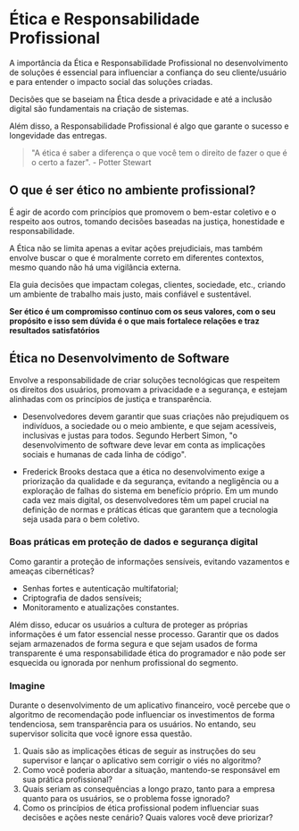 # Ética e Responsabilidade Profissional

A importância da Ética e Responsabilidade Profissional no desenvolvimento de
soluções é essencial para influenciar a confiança do seu cliente/usuário e
para entender o impacto social das soluções criadas.

Decisões que se baseiam na Ética desde a privacidade e até a inclusão digital
são fundamentais na criação de sistemas.

Além disso, a Responsabilidade Profissional é algo que garante o sucesso e
longevidade das entregas.

> "A ética é saber a diferença o que você tem o direito de fazer o que é o certo
a fazer". - Potter Stewart

## O que é ser ético no ambiente profissional?

É agir de acordo com princípios que promovem o bem-estar coletivo e o respeito
aos outros, tomando decisões baseadas na justiça, honestidade e responsabilidade.

A Ética não se limita apenas a evitar ações prejudiciais, mas também envolve
buscar o que é moralmente correto em diferentes contextos, mesmo quando não há
uma vigilância externa.

Ela guia decisões que impactam colegas, clientes, sociedade, etc., criando 
um ambiente de trabalho mais justo, mais confiável e sustentável.

**Ser ético é um compromisso contínuo com os seus valores, com o seu propósito e
isso sem dúvida é o que mais fortalece relações e traz resultados satisfatórios**

## Ética no Desenvolvimento de Software

Envolve a responsabilidade de criar soluções tecnológicas que respeitem os
direitos dos usuários, promovam a privacidade e a segurança, e estejam alinhadas
com os princípios de justiça e transparência.

- Desenvolvedores devem garantir que suas criações não prejudiquem os indivíduos,
a sociedade ou o meio ambiente, e que sejam acessíveis, inclusivas e justas para
todos. Segundo Herbert Simon, "o desenvolvimento de software deve levar em
conta as implicações sociais e humanas de cada linha de código".

- Frederick Brooks destaca que a ética no desenvolvimento exige a priorização da
qualidade e da segurança, evitando a negligência ou a exploração de falhas do
sistema em benefício próprio. Em um mundo cada vez mais digital, os
desenvolvedores têm um papel crucial na definição de normas e práticas éticas
que garantem que a tecnologia seja usada para o bem coletivo.

### Boas práticas em proteção de dados e segurança digital

Como garantir a proteção de informações sensíveis, evitando vazamentos e ameaças
cibernéticas?

- Senhas fortes e autenticação multifatorial;
- Criptografia de dados sensíveis;
- Monitoramento e atualizações constantes.

Além disso, educar os usuários a cultura de proteger as próprias informações é
um fator essencial nesse processo. Garantir que os dados sejam armazenados de
forma segura e que sejam usados de forma transparente é uma responsabilidade
ética do programador e não pode ser esquecida ou ignorada por nenhum profissional
do segmento.

### Imagine

Durante o desenvolvimento de um aplicativo financeiro, você percebe que o
algoritmo de recomendação pode influenciar os investimentos de forma tendenciosa,
sem transparência para os usuários. No entando, seu supervisor solicita que você
ignore essa questão.

1. Quais são as implicações éticas de seguir as instruções do seu supervisor e
lançar o aplicativo sem corrigir o viés no algoritmo?
2. Como você poderia abordar a situação, mantendo-se responsável em sua prática
profissional?
3. Quais seriam as consequências a longo prazo, tanto para a empresa quanto para
os usuários, se o problema fosse ignorado?
4. Como os princípios de ética profissional podem influenciar suas decisões e
ações neste cenário? Quais valores você deve priorizar?